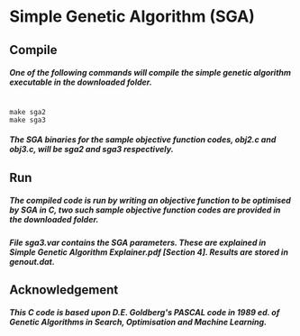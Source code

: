 # Simple Genetic Algorithm (SGA)
## Compile
##### One of the following commands will compile the simple genetic algorithm executable in the downloaded folder.
<pre><code> 
make sga2
make sga3
</code></pre>
##### The SGA binaries for the sample objective function codes, *obj2.c* and *obj3.c*, will be *sga2* and *sga3* respectively.
## Run
##### The compiled code is run by writing an objective function to be optimised by SGA in *C*, two such sample objective function codes are provided in the downloaded folder. 
##### File *sga3.var* contains the SGA parameters. These are explained in **Simple Genetic Algorithm Explainer.pdf** [Section 4]. Results are stored in *genout.dat*.

## Acknowledgement
##### This C code is based upon D.E. Goldberg's PASCAL code in 1989 ed. of Genetic Algorithms in Search, Optimisation and Machine Learning.
